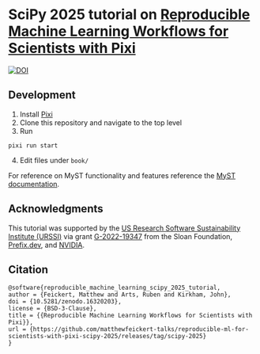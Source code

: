 # SciPy 2025 tutorial on [Reproducible Machine Learning Workflows for Scientists with Pixi](https://matthewfeickert-talks.github.io/reproducible-ml-for-scientists-with-pixi-scipy-2025/)

[![DOI](https://zenodo.org/badge/DOI/10.5281/zenodo.16320203.svg)](https://doi.org/10.5281/zenodo.16320203)

## Development

1. Install [Pixi](https://pixi.sh/)
2. Clone this repository and navigate to the top level
3. Run

```
pixi run start
```

4. Edit files under `book/`

For reference on MyST functionality and features reference the [MyST documentation](https://mystmd.org/guide/).

## Acknowledgments

This tutorial was supported by the [US Research Software Sustainability Institute (URSSI)](https://urssi.us/) via grant [G-2022-19347](https://sloan.org/grant-detail/g-2022-19347) from the Sloan Foundation, [Prefix.dev](https://prefix.dev/), and [NVIDIA](https://www.nvidia.com/).

## Citation

```
@software{reproducible_machine_learning_scipy_2025_tutorial,
author = {Feickert, Matthew and Arts, Ruben and Kirkham, John},
doi = {10.5281/zenodo.16320203},
license = {BSD-3-Clause},
title = {{Reproducible Machine Learning Workflows for Scientists with Pixi}},
url = {https://github.com/matthewfeickert-talks/reproducible-ml-for-scientists-with-pixi-scipy-2025/releases/tag/scipy-2025}
}
```
